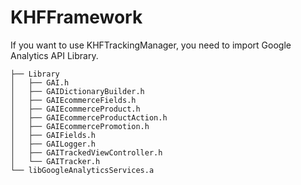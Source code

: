 KHFFramework
============

If you want to use KHFTrackingManager, you need to import Google Analytics API Library.

```
├── Library
│   ├── GAI.h
│   ├── GAIDictionaryBuilder.h
│   ├── GAIEcommerceFields.h
│   ├── GAIEcommerceProduct.h
│   ├── GAIEcommerceProductAction.h
│   ├── GAIEcommercePromotion.h
│   ├── GAIFields.h
│   ├── GAILogger.h
│   ├── GAITrackedViewController.h
│   └── GAITracker.h
└── libGoogleAnalyticsServices.a
```
